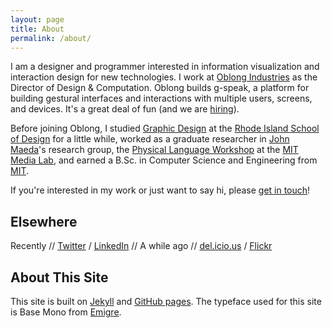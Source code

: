 ```yaml
---
layout: page
title: About
permalink: /about/
---
```


I am a designer and programmer interested in information visualization and
interaction design for new technologies. I work at 
<a href="http://www.oblong.com">Oblong Industries</a> as the Director of Design
&amp; Computation. Oblong builds g-speak, a platform for building gestural
interfaces and interactions with multiple users, screens, and devices.
It's a great deal of fun (and we are <a href="http://oblong.com/jobs">hiring</a>).

Before joining Oblong,
I studied <a href="http://gd.risd.edu">Graphic Design</a> at the
<a href="http://www.risd.edu">Rhode Island School of Design</a> for a little while,
worked as a graduate researcher in <a href="http://our.risd.edu">John Maeda</a>'s
research group, the
<a href="http://plw.media.mit.edu">Physical Language Workshop</a> at the
<a href="http://www.media.mit.edu">MIT Media Lab</a>, and earned a B.Sc. in Computer
Science and Engineering from <a href="http://web.mit.edu">MIT</a>.

If you're interested in my work or just want to say hi, please 
<a href="mailto:kjhollen@alum.mit.edu">get in touch</a>!

<h2 class="about invisible-margin">Elsewhere</h2>
<span>Recently</span> // <a href="http://twitter.com/kjhollen">Twitter</a> / <a href="http://www.linkedin.com/in/kjhollen/">LinkedIn</a> // <span>A while ago</span> // <a href="http://delicious.com/kjhollen">del.icio.us</a> / <a href="http://flickr.com/kjhollen">Flickr</a>

<h2 class="about invisible-margin">About This Site</h2>

This site is built on <a href="http://jekyllrb.com/">Jekyll</a> and
<a href="https://pages.github.com/">GitHub pages</a>. The typeface used for this site is
Base Mono from <a href="http://emigre.com/">Emigre</a>.
